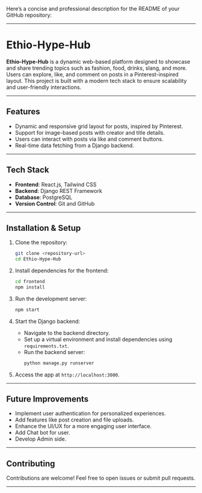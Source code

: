 Here’s a concise and professional description for the README of your GitHub repository:

---

# Ethio-Hype-Hub

**Ethio-Hype-Hub** is a dynamic web-based platform designed to showcase and share trending topics such as fashion, food, drinks, slang, and more. Users can explore, like, and comment on posts in a Pinterest-inspired layout. This project is built with a modern tech stack to ensure scalability and user-friendly interactions.

---

## Features

- Dynamic and responsive grid layout for posts, inspired by Pinterest.
- Support for image-based posts with creator and title details.
- Users can interact with posts via like and comment buttons.
- Real-time data fetching from a Django backend.

---

## Tech Stack

- **Frontend**: React.js, Tailwind CSS
- **Backend**: Django REST Framework
- **Database**: PostgreSQL
- **Version Control**: Git and GitHub

---

## Installation & Setup

1. Clone the repository:
   ```bash
   git clone <repository-url>
   cd Ethio-Hype-Hub
   ```

2. Install dependencies for the frontend:
   ```bash
   cd frontend
   npm install
   ```

3. Run the development server:
   ```bash
   npm start
   ```

4. Start the Django backend:
   - Navigate to the backend directory.
   - Set up a virtual environment and install dependencies using `requirements.txt`.
   - Run the backend server:
     ```bash
     python manage.py runserver
     ```

5. Access the app at `http://localhost:3000`.

---

## Future Improvements

- Implement user authentication for personalized experiences.
- Add features like post creation and file uploads.
- Enhance the UI/UX for a more engaging user interface.
- Add Chat bot for user.
- Develop Admin side.

---

## Contributing

Contributions are welcome! Feel free to open issues or submit pull requests.

---
